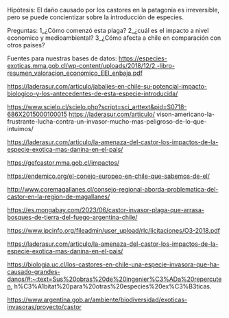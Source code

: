 Hipótesis: 
 El daño causado por los castores en la patagonia es irreversible, pero se puede concientizar sobre la introducción de especies.

 Preguntas:
 1_¿Cómo comenzó esta plaga?
2_¿cuál es el impacto a nivel economico y medioambiental?
3_¿Cómo afecta a chile en comparación con otros países?


Fuentes para nuestras bases de datos:
https://especies-exoticas.mma.gob.cl/wp-content/uploads/2018/12/2.-libro-resumen_valoracion_economico_EEI_enbaja.pdf

https://laderasur.com/articulo/jabalies-en-chile-su-potencial-impacto-biologico-y-los-antecedentes-de-esta-especie-introducida/

https://www.scielo.cl/scielo.php?script=sci_arttext&pid=S0718-686X2015000100015 https://laderasur.com/articulo/
vison-americano-la-frustrante-lucha-contra-un-invasor-mucho-mas-peligroso-de-lo-que-intuimos/

https://laderasur.com/articulo/la-amenaza-del-castor-los-impactos-de-la-especie-exotica-mas-danina-en-el-pais/

https://gefcastor.mma.gob.cl/impactos/

https://endemico.org/el-conejo-europeo-en-chile-que-sabemos-de-el/

http://www.coremagallanes.cl/consejo-regional-aborda-problematica-del-castor-en-la-region-de-magallanes/

https://es.mongabay.com/2023/06/castor-invasor-plaga-que-arrasa-bosques-de-tierra-del-fuego-argentina-chile/

https://www.ipcinfo.org/fileadmin/user_upload/rlc/licitaciones/O3-2018.pdf

https://laderasur.com/articulo/la-amenaza-del-castor-los-impactos-de-la-especie-exotica-mas-danina-en-el-pais/

https://biologia.uc.cl/los-castores-en-chile-una-especie-invasora-que-ha-causado-grandes-danos/#:~:text=Sus%20obras%20de%20ingenier%C3%ADa%20repercuten,
h%C3%A1bitat%20para%20otras%20especies%20ex%C3%B3ticas.

https://www.argentina.gob.ar/ambiente/biodiversidad/exoticas-invasoras/proyecto/castor




